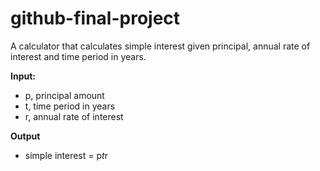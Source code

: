 # github-final-project

A calculator that calculates simple interest given principal, annual rate of interest and time period in years.

**Input:**
  - p, principal amount
  - t, time period in years
  - r, annual rate of interest
    
**Output**
  - simple interest = p*t*r
